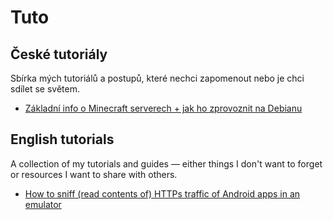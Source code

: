 # Tuto
## České tutoriály
Sbírka mých tutoriálů a postupů, které nechci zapomenout nebo je chci sdílet se světem.
- [Základní info o Minecraft serverech + jak ho zprovoznit na Debianu](cz/debian-minecraft-server/)
## English tutorials
A collection of my tutorials and guides — either things I don't want to forget or resources I want to share with others.
- [How to sniff (read contents of) HTTPs traffic of Android apps in an emulator](en/android-https-sniff/)